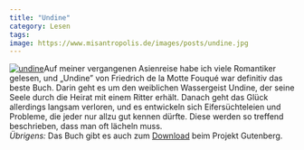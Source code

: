 ```yaml
---
title: "Undine"
category: Lesen
tags: 
image: https://www.misantropolis.de/images/posts/undine.jpg
---
```


[![](http://www.misantropolis.de/wp-content/uploads/2008/03/undine.jpg "undine")](http://www.misantropolis.de/wp-content/uploads/2008/03/undine.jpg)Auf meiner vergangenen Asienreise habe ich viele Romantiker gelesen, und „Undine” von Friedrich de la Motte Fouqué war definitiv das beste Buch. Darin geht es um den weiblichen Wassergeist Undine, der seine Seele durch die Heirat mit einem Ritter erhält. Danach geht das Glück allerdings langsam verloren, und es entwickeln sich Eifersüchteleien und Probleme, die jeder nur allzu gut kennen dürfte. Diese werden so treffend beschrieben, dass man oft lächeln muss.  
*Übrigens:* Das Buch gibt es auch zum [Download](http://www.gutenberg.org/etext/18752) beim Projekt Gutenberg.